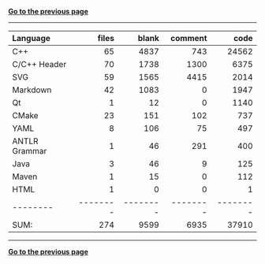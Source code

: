 [**Go to the previous page**](../../README.md)

----

Language|files|blank|comment|code
:-------|-------:|-------:|-------:|-------:
C++|65|4837|743|24562
C/C++ Header|70|1738|1300|6375
SVG|59|1565|4415|2014
Markdown|42|1083|0|1947
Qt|1|12|0|1140
CMake|23|151|102|737
YAML|8|106|75|497
ANTLR Grammar|1|46|291|400
Java|3|46|9|125
Maven|1|15|0|112
HTML|1|0|0|1
--------|--------|--------|--------|--------
SUM:|274|9599|6935|37910

----


[**Go to the previous page**](../../README.md)
